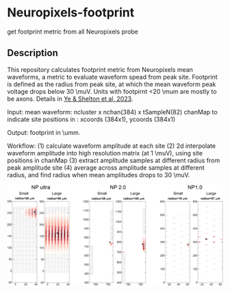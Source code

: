 # Neuropixels-footprint
get footprint metric from all Neuropixels probe

## Description
This repository calculates footprint metric from Neuropixels mean waveforms, a metric to evaluate waveform spead from peak site.
Footprint is defined as the radius from peak site, at which the mean waveform peak voltage drops below 30 \muV.
Units with footpirnt <20 \mum are mostly to be axons. Details in [Ye & Shelton et al, 2023](https://www.biorxiv.org/content/10.1101/2023.08.23.554527v3).

Input: 
mean waveform: ncluster x nchan(384) x tSampleN(82)
chanMap to indicate site positions in : xcoords (384x1), ycoords (384x1) 

Output:
footprint in \umm.

Workflow:
(1) calculate waveform amplitude at each site
(2) 2d interpolate waveform amplitude into high resolution matrix (at 1 \muV), using site positions in chanMap
(3) extract amplitude samples at different radius from peak amplitude site
(4) average across amplitude samples at different radius, and find radius when mean amplitudes drops to 30 \muV. 

![examples](https://github.com/zhiwen10/Neuropixels-footprint/blob/main/examples.png)

